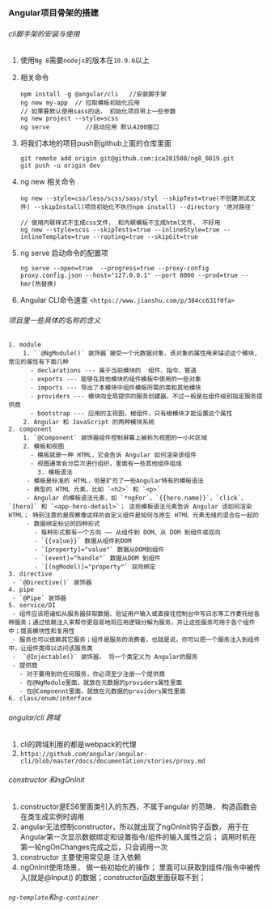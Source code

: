 ### Angular项目骨架的搭建 



###### cli脚手架的安装与使用

1. 使用`Ng 8`需要`nodejs`的版本在`10.9.0`以上

2. 相关命令

   ```
   npm install -g @angular/cli   //安装脚手架
   ng new my-app  // 拉取模板初始化应用
   // 如果要默认使用sass的话， 初始化项目带上一些参数
   ng new project --style=scss
   ng serve   		 //启动应用 默认4200窗口
   ```

3. 将我们本地的项目push到github上面的仓库里面

   ```
   git remote add origin git@github.com:ice201508/ng8_0819.git
   git push -u origin dev
   ```

4. ng new 相关命令

   ```
   ng new --style=css/less/scss/sass/styl --skipTest=true(不创建测试文件) --skipInstall(项目初始化不执行npm install) --directory '绝对路径'
   
   // 使用内联样式不生成css文件， 和内联模板不生成html文件， 不好用
   ng new --style=scss --skipTests=true --inlineStyle=true --inlineTemplate=true --routing=true --skipGit=true
   ```

   

5. ng serve 启动命令的配置项

   ```
   ng serve --open=true  --progress=true --proxy-config proxy.config.json --host="127.0.0.1" --port 8000 --prod=true --hmr(热替换)
   ```

6. Angular CLI命令速查 `<https://www.jianshu.com/p/384cc631f0fa>`




###### 项目里一些具体的名称的含义

 	1. module
      	1. ``@NgModule()` 装饰器`接受一个元数据对象，该对象的属性用来描述这个模块,常见的属性有下面几种
          - declarations --- 属于当前模块的  组件、指令、管道
          - exports --- 能够在其他模块的组件模板中使用的一些对象
          - imports --- 导出了本模块中组件模板所需的类和其他模块
          - providers --- 模块向全局提供的服务创建器，不过一般是在组件级别指定服务提供商
          - bootstrap --- 应用的主视图，根组件，只有根模块才能设置这个属性
      	2. Angular 和 JavaScript 的两种模块系统
 	2. component
      	1. `@Component` 装饰器组件控制屏幕上被称为视图的一小片区域
      	2. 模板和视图
          - 模板就是一种 HTML，它会告诉 Angular 如何渲染该组件
          - 视图通常会分层次进行组织，里面有一些其他组件组成
          	3. 模板语法
         - 模板是标准的 HTML，但是扩充了一些Angular特有的模板语法
         - 典型的 HTML 元素，比如 `<h2>` 和 `<p>`
         - Angular 的模板语法元素，如 `*ngFor`，`{{hero.name}}`，`click`、`[hero]` 和 `<app-hero-detail>`； 这些模板语法元素告诉 Angular 该如何渲染 HTML； 特别注意的是观察像这样的自定义组件是如何与原生 HTML 元素无缝的混合在一起的
         - 数据绑定标记的四种形式
           - 每种形式都有一个方向 —— 从组件到 DOM、从 DOM 到组件或双向
           - `{{value}}` 数据从组件到DOM
           - `[property]="value"` 数据从DOM到组件
           - `(event)="handle"` 数据从DOM 到组件
           - `[(ngModel)]="property"` 双向绑定
 	3. directive
     - `@Directive()` 装饰器
 	4. pipe
     - `@Pipe` 装饰器
 	5. service/DI
     - 组件应该把诸如从服务器获取数据、验证用户输入或直接往控制台中写日志等工作委托给各种服务；通过依赖注入来帮你更容易地将应用逻辑分解为服务，并让这些服务可用于各个组件中；提高模块性和复用性
     - 服务也可以依赖其它服务；组件是服务的消费者，也就是说，你可以把一个服务注入到组件中，让组件类得以访问该服务类
     -  `@Injectable()` 装饰器， 将一个类定义为 Angular的服务
     - 提供商
       - 对于要用到的任何服务，你必须至少注册一个提供商
       - 在@NgModule里面，就放在元数据的providers属性里面
       - 在@Compoennt里面，就放在元数据的providers属性里面
 	6. class/enum/interface





###### angular/cli 跨域

1. cli的跨域利用的都是webpack的代理
2. `https://github.com/angular/angular-cli/blob/master/docs/documentation/stories/proxy.md`



###### constructor 和ngOnInit

1. constructor是ES6里面类引入的东西，不属于angular 的范畴， 构造函数会在类生成实例时调用
2. angular无法控制constructor，所以就出现了ngOnInit钩子函数， 用于在Angular第一次显示数据绑定和设置指令/组件的输入属性之后； 调用时机在第一轮ngOnChanges完成之后，只会调用一次
3. constructor 主要使用常见是 注入依赖
4. ngOnInit使用场景， 做一些初始化的操作； 里面可以获取到组件/指令中被传入(就是@Input()  的数据；constructor函数里面获取不到；



###### `ng-template`和`ng-container`
